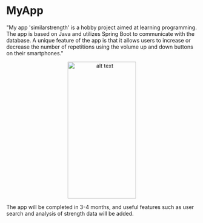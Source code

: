 # MyApp

"My app 'similarstrength' is a hobby project aimed at learning programming. The app is based on Java and utilizes Spring Boot to communicate with the database. A unique feature of the app is that it allows users to increase or decrease the number of repetitions using the volume up and down buttons on their smartphones."
<p align="center">
 <img src="https://github.com/SaschaCoffee/benchsquatdl/assets/42777981/d22efbc2-6f1b-4b02-9405-93d46930dbe1" alt="alt text" width="180" height="360">
 <p>


The app will be completed in 3-4 months, and useful features such as user search and analysis of strength data will be added.




